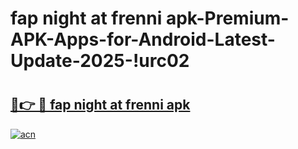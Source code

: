 # fap night at frenni apk-Premium-APK-Apps-for-Android-Latest-Update-2025-!urc02

# <h2><a href="https://googleone.com">🔗👉 🔴 fap night at frenni apk</a></h2>

[![acn](https://github.com/user-attachments/assets/0f9c940e-d8b0-45ae-aac7-cd30a18b3e1c)](https://googleone.com)

